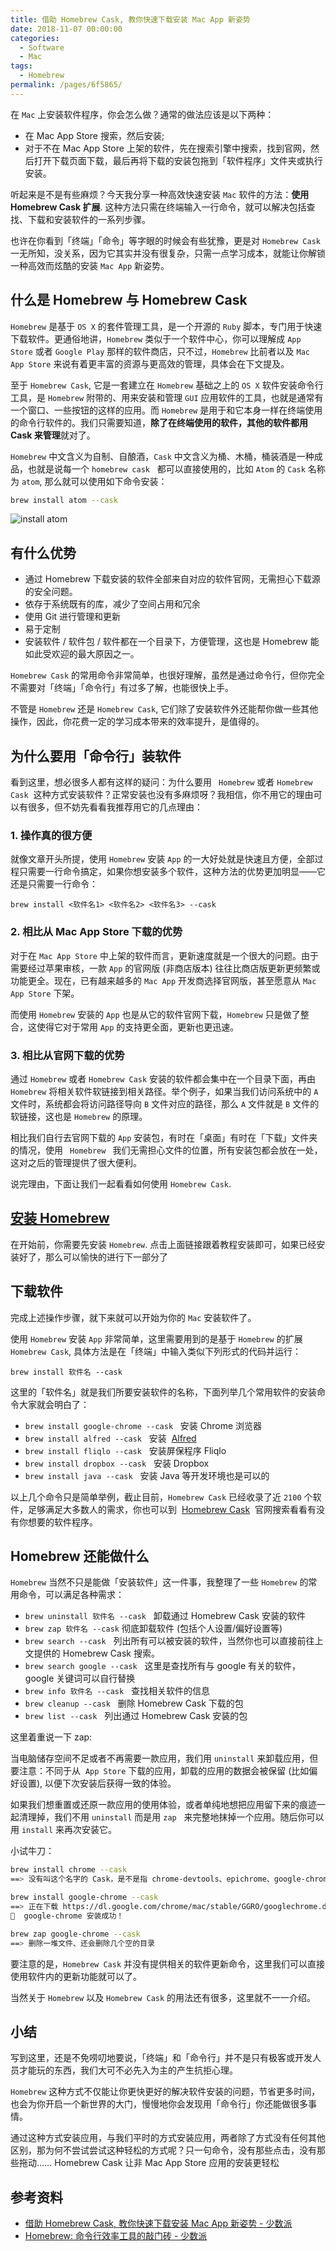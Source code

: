 ```yaml
---
title: 借助 Homebrew Cask, 教你快速下载安装 Mac App 新姿势
date: 2018-11-07 00:00:00
categories:
  - Software
  - Mac
tags:
  - Homebrew
permalink: /pages/6f5865/
---
```


在 `Mac` 上安装软件程序，你会怎么做？通常的做法应该是以下两种：

- 在 Mac App Store 搜索，然后安装;
- 对于不在 Mac App Store 上架的软件，先在搜索引擎中搜索，找到官网，然后打开下载页面下载，最后再将下载的安装包拖到「软件程序」文件夹或执行安装。

听起来是不是有些麻烦？今天我分享一种高效快速安装 `Mac` 软件的方法：**使用 Homebrew Cask 扩展**. 这种方法只需在终端输入一行命令，就可以解决包括查找、下载和安装软件的一系列步骤。

也许在你看到「终端」「命令」等字眼的时候会有些犹豫，更是对 `Homebrew Cask` 一无所知，没关系，因为它其实并没有很复杂，只需一点学习成本，就能让你解锁一种高效而炫酷的安装 `Mac App` 新姿势。

## 什么是 Homebrew 与 Homebrew Cask

`Homebrew` 是基于 `OS X` 的套件管理工具，是一个开源的 `Ruby` 脚本，专门用于快速下载软件。更通俗地讲，`Homebrew` 类似于一个软件中心，你可以理解成 `App Store` 或者 `Google Play` 那样的软件商店，只不过，`Homebrew` 比前者以及 `Mac App Store` 来说有着更丰富的资源与更高效的管理，具体会在下文提及。

至于 `Homebrew Cask`, 它是一套建立在 `Homebrew` 基础之上的 `OS X` 软件安装命令行工具，是 `Homebrew` 附带的、用来安装和管理 `GUI` 应用软件的工具，也就是通常有一个窗口、一些按钮的这样的应用。而 `Homebrew` 是用于和它本身一样在终端使用的命令行软件的。我们只需要知道，**除了在终端使用的软件，其他的软件都用 Cask 来管理**就对了。

`Homebrew` 中文含义为自制、自酿酒，`Cask` 中文含义为桶、木桶，桶装酒是一种成品，也就是说每一个 `homebrew cask`   都可以直接使用的，比如 `Atom` 的 `Cask` 名称为 `atom`, 那么就可以使用如下命令安装：

```bash
brew install atom --cask
```

![install atom](/img/mac/054.gif)

## 有什么优势

- 通过 Homebrew 下载安装的软件全部来自对应的软件官网，无需担心下载源的安全问题。
- 依存于系统既有的库，减少了空间占用和冗余
- 使用 Git 进行管理和更新
- 易于定制
- 安装软件 / 软件包 / 软件都在一个目录下，方便管理，这也是 Homebrew 能如此受欢迎的最大原因之一。

`Homebrew Cask` 的常用命令非常简单，也很好理解，虽然是通过命令行，但你完全不需要对「终端」「命令行」有过多了解，也能很快上手。

不管是 `Homebrew` 还是 `Homebrew Cask`, 它们除了安装软件外还能帮你做一些其他操作，因此，你花费一定的学习成本带来的效率提升，是值得的。

## 为什么要用「命令行」装软件

看到这里，想必很多人都有这样的疑问：为什么要用 ` Homebrew` 或者 `Homebrew Cask`  这种方式安装软件？正常安装也没有多麻烦呀？我相信，你不用它的理由可以有很多，但不妨先看看我推荐用它的几点理由：

### 1. 操作真的很方便

就像文章开头所提，使用 `Homebrew` 安装 `App` 的一大好处就是快速且方便，全部过程只需要一行命令搞定，如果你想安装多个软件，这种方法的优势更加明显——它还是只需要一行命令：

`brew install <软件名1> <软件名2> <软件名3> --cask`

### 2. 相比从 Mac App Store 下载的优势

对于在 `Mac App Store` 中上架的软件而言，更新速度就是一个很大的问题。由于需要经过苹果审核，一款 `App` 的官网版 (非商店版本) 往往比商店版更新更频繁或功能更全。现在，已有越来越多的 `Mac App` 开发商选择官网版，甚至愿意从 `Mac App Store` 下架。

而使用 `Homebrew` 安装的 `App` 也是从它的软件官网下载，`Homebrew` 只是做了整合，这使得它对于常用 `App` 的支持更全面，更新也更迅速。

### 3. 相比从官网下载的优势

通过 `Homebrew` 或者 `Homebrew Cask` 安装的软件都会集中在一个目录下面，再由 `Homebrew` 将相关软件软链接到相关路径。举个例子，如果当我们访问系统中的 `A` 文件时，系统都会将访问路径导向 `B` 文件对应的路径，那么 `A` 文件就是 `B` 文件的软链接，这也是 `Homebrew` 的原理。

相比我们自行去官网下载的 `App` 安装包，有时在「桌面」有时在「下载」文件夹的情况，使用 ` Homebrew ` 我们无需担心文件的位置，所有安装包都会放在一处，这对之后的管理提供了很大便利。

说完理由，下面让我们一起看看如何使用 `Homebrew Cask`.

## [安装 Homebrew](/pages/fe838b/)

在开始前，你需要先安装 `Homebrew`. 点击上面链接跟着教程安装即可，如果已经安装好了，那么可以愉快的进行下一部分了

## 下载软件

完成上述操作步骤，就下来就可以开始为你的 `Mac` 安装软件了。

使用 `Homebrew` 安装 `App` 非常简单，这里需要用到的是基于 `Homebrew` 的扩展 `Homebrew Cask`, 具体方法是在「终端」中输入类似下列形式的代码并运行：

`brew install 软件名 --cask`

这里的「软件名」就是我们所要安装软件的名称，下面列举几个常用软件的安装命令大家就会明白了：

- `brew install google-chrome --cask`   安装 Chrome 浏览器
- `brew install alfred --cask`   安装  [Alfred](/pages/9c6596/)
- `brew install fliqlo --cask`   安装屏保程序 Fliqlo
- `brew install dropbox --cask`   安装 Dropbox
- `brew install java --cask`   安装 Java 等开发环境也是可以的

以上几个命令只是简单举例，截止目前，`Homebrew Cask` 已经收录了近 `2100` 个软件，足够满足大多数人的需求，你也可以到  [Homebrew Cask](http://caskroom.io/search)  官网搜索看看有没有你想要的软件程序。

## Homebrew 还能做什么

`Homebrew` 当然不只是能做「安装软件」这一件事，我整理了一些 `Homebrew` 的常用命令，可以满足各种需求：

- `brew uninstall 软件名 --cask`   卸载通过 Homebrew Cask 安装的软件
- `brew zap 软件名 --cask` 彻底卸载软件 (包括个人设置/偏好设置等)
- `brew search --cask`   列出所有可以被安装的软件，当然你也可以直接前往上文提供的 Homebrew Cask 搜索。
- `brew search google --cask`   这里是查找所有与 google 有关的软件，google 关键词可以自行替换
- `brew info 软件名 --cask`   查找相关软件的信息
- `brew cleanup --cask`   删除 Homebrew Cask 下载的包
- `brew list --cask`   列出通过 Homebrew Cask 安装的包

这里着重说一下 zap:

当电脑储存空间不足或者不再需要一款应用，我们用 `uninstall` 来卸载应用，但要注意：不同于从  `App Store` 下载的应用，卸载的应用的数据会被保留 (比如偏好设置), 以便下次安装后获得一致的体验。

如果我们想重置或还原一款应用的使用体验，或者单纯地想把应用留下来的痕迹一起清理掉，我们不用 `uninstall` 而是用 `zap`   来完整地抹掉一个应用。随后你可以用 `install` 来再次安装它。

小试牛刀：

```bash
brew install chrome --cask
==> 没有叫这个名字的 Cask，是不是指 chrome-devtools、epichrome、google-chrome……

brew install google-chrome --cask
==> 正在下载 https://dl.google.com/chrome/mac/stable/GGRO/googlechrome.dmg
🍺  google-chrome 安装成功！

brew zap google-chrome --cask
==> 删除一堆文件、还会删除几个空的目录
```

要注意的是，`Homebrew Cask` 并没有提供相关的软件更新命令，这里我们可以直接使用软件内的更新功能就可以了。

当然关于 `Homebrew` 以及 `Homebrew Cask` 的用法还有很多，这里就不一一介绍。

## 小结

写到这里，还是不免唠叨地要说，「终端」和「命令行」并不是只有极客或开发人员才能玩的东西，我们大可不必先入为主的产生抗拒心理。

`Homebrew` 这种方式不仅能让你更快更好的解决软件安装的问题，节省更多时间，也会为你开启一个新世界的大门，慢慢地你会发现用「命令行」你还能做很多事情。

通过这种方式安装应用，与我们平时的方式安装应用，两者除了方式没有任何其他区别，那为何不尝试尝试这种轻松的方式呢？只一句命令，没有那些点击，没有那些拖动…… Homebrew Cask 让非 Mac App Store 应用的安装更轻松

## 参考资料

- [借助 Homebrew Cask, 教你快速下载安装 Mac App 新姿势 - 少数派](https://sspai.com/post/32857)
- [Homebrew: 命令行效率工具的敲门砖 - 少数派](https://sspai.com/post/43021)
